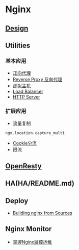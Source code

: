 # Nginx

## [Design](Design/README.md)



## Utilities
### 基本应用
* [正向代理](utilities/Forword-Proxy.md)
* [Reverse Proxy 反向代理](utilities/Reverse-Proxy.md)
* [虚拟主机](utilities/Virtual-Host.md)
* [Load Balancer](utilities/Load-Balancer.md)
* [HTTP Server](utilities/HTTP-Server.md)

### 扩展应用
* 流量复制 
```md
ngx.location.capture_multi
```
* [Cookie分流](utilities/Cookie-bypass.md)
* 限流

## [OpenResty](OpenResty/README.md)

## HA(HA/README.md)

## Deploy
* [Building nginx from Sources](http://nginx.org/en/docs/configure.html)

## Nginx Monitor
* [掌握Nginx监控运维](http://developer.51cto.com/art/201812/589041.htm)
